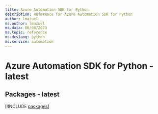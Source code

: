 ```yaml
---
title: Azure Automation SDK for Python
description: Reference for Azure Automation SDK for Python
author: lmazuel
ms.author: lmazuel
ms.data: 06/08/2023
ms.topic: reference
ms.devlang: python
ms.service: automation
---
```

# Azure Automation SDK for Python - latest
## Packages - latest
[!INCLUDE [packages](automation-index.md)]
